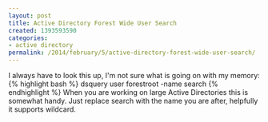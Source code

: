 ```yaml
---
layout: post
title: Active Directory Forest Wide User Search
created: 1393593590
categories:
- active directory
permalink: /2014/february/5/active-directory-forest-wide-user-search/
---
```

I always have to look this up, I'm not sure what is going on with my memory:
{% highlight bash %}
dsquery user forestroot -name search
{% endhighlight %}
When you are working on large Active Directories this is somewhat handy. Just replace search with the name you are after, helpfully it supports wildcard.
